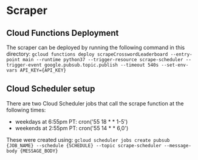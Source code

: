 # Scraper

## Cloud Functions Deployment
The scraper can be deployed by running the following command in this directory:
```gcloud functions deploy scrapeCrosswordLeaderboard --entry-point main --runtime python37 --trigger-resource scrape-scheduler --trigger-event google.pubsub.topic.publish --timeout 540s --set-env-vars API_KEY={API_KEY}```

## Cloud Scheduler setup
There are two Cloud Scheduler jobs that call the scrape function at the following times:
- weekdays at 6:55pm PT: cron('55 18 * * 1-5')
- weekends at 2:55pm PT: cron('55 14 * * 6,0')

These were created using:
```gcloud scheduler jobs create pubsub {JOB_NAME} --schedule {SCHEDULE} --topic scrape-scheduler --message-body {MESSAGE_BODY}```